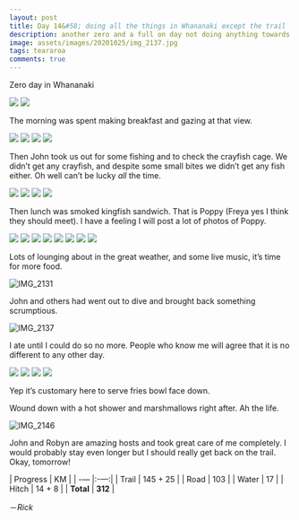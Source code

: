 ```yaml
---
layout: post
title: Day 14&#58; doing all the things in Whananaki except the trail
description: another zero and a full on day not doing anything towards walking the TA
image: assets/images/20201025/img_2137.jpg
tags: teararoa
comments: true
---
```


Zero day in Whananaki 

<div class="gallery" data-columns="2">
  <img src="/assets/images/20201025/img_2109.jpg">
  <img src="/assets/images/20201025/img_2110.jpg">
</div>

The morning was spent making breakfast and gazing at that view.

<div class="gallery" data-columns="2">
  <img src="/assets/images/20201025/img_2112.jpg">
  <img src="/assets/images/20201025/img_2113.jpg">
  <img src="/assets/images/20201025/img_2114.jpg">
  <img src="/assets/images/20201025/img_2117.jpg">
</div>

Then John took us out for some fishing and to check the crayfish cage. We didn’t get any crayfish, and despite some small bites we didn’t get any fish either. Oh well can’t be lucky _all_ the time.

<div class="gallery" data-columns="2">
  <img src="/assets/images/20201025/img_2118.jpg">
  <img src="/assets/images/20201025/img_2119.jpg">
  <img src="/assets/images/20201025/img_2120.jpg">
  <img src="/assets/images/20201025/img_2123.jpg">
</div>

Then lunch was smoked kingfish sandwich. That is Poppy (Freya yes I think they should meet). I have a feeling I will post a lot of photos of Poppy.

<div class="gallery" data-columns="2">
  <img src="/assets/images/20201025/img_2124.jpg">
  <img src="/assets/images/20201025/img_2127.jpg">
  <img src="/assets/images/20201025/img_2129.jpg">
  <img src="/assets/images/20201025/img_2142.jpg">
  <img src="/assets/images/20201025/img_2150.jpg">
  <img src="/assets/images/20201025/img_2154.jpg">
  <img src="/assets/images/20201025/img_2166.jpg">
  <img src="/assets/images/20201025/img_2173.jpg">
</div>

Lots of lounging about in the great weather, and some live music, it’s time for more food.

![IMG_2131](/assets/images/20201025/img_2131.jpg)

John and others had went out to dive and brought back something scrumptious.

![IMG_2137](/assets/images/20201025/img_2137.jpg)

I ate until I could do so no more. People who know me will agree that it is no different to any other day.

<div class="gallery" data-columns="2">
  <img src="/assets/images/20201025/img_2159.jpg">
  <img src="/assets/images/20201025/img_2161.jpg">
  <img src="/assets/images/20201025/img_2186.jpg">
  <img src="/assets/images/20201025/img_2187.jpg">
</div>

Yep it’s customary here to serve fries bowl face down.

Wound down with a hot shower and marshmallows right after. Ah the life.

![IMG_2146](/assets/images/20201025/img_2146.jpg)

John and Robyn are amazing hosts and took great care of me completely. I would probably stay even longer but I should really get back on the trail. Okay, tomorrow!

| Progress | KM  |
| -— |:-—:|
| Trail | 145 + 25 |
| Road | 103 |
| Water | 17 |
| Hitch | 14 + 8 |
| **Total** | **312** |

－_Rick_